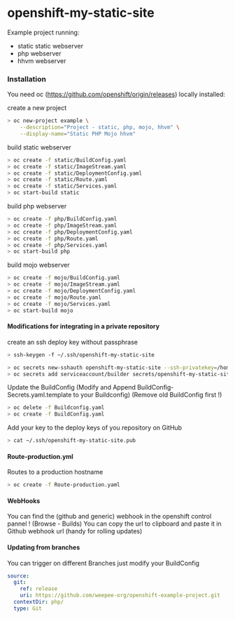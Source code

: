 # openshift-my-static-site

Example project running:
- static static webserver
- php webserver
- hhvm webserver

### Installation

You need oc (https://github.com/openshift/origin/releases) locally installed:

create a new project

```sh
> oc new-project example \
    --description="Project - static, php, mojo, hhvm" \
    --display-name="Static PHP Mojo hhvm"
```

build static webserver

```sh
> oc create -f static/BuildConfig.yaml
> oc create -f static/ImageStream.yaml
> oc create -f static/DeploymentConfig.yaml
> oc create -f static/Route.yaml
> oc create -f static/Services.yaml
> oc start-build static
```

build php webserver

```sh
> oc create -f php/BuildConfig.yaml
> oc create -f php/ImageStream.yaml
> oc create -f php/DeploymentConfig.yaml
> oc create -f php/Route.yaml
> oc create -f php/Services.yaml
> oc start-build php
```

build mojo webserver

```sh
> oc create -f mojo/BuildConfig.yaml
> oc create -f mojo/ImageStream.yaml
> oc create -f mojo/DeploymentConfig.yaml
> oc create -f mojo/Route.yaml
> oc create -f mojo/Services.yaml
> oc start-build mojo
```

#### Modifications for integrating in a private repository

create an ssh deploy key without passphrase
```sh
> ssh-keygen -f ~/.ssh/openshift-my-static-site
```

```sh
> oc secrets new-sshauth openshift-my-static-site --ssh-privatekey=/home/joeri/.ssh/openshift-my-static-site
> oc secrets add serviceaccount/builder secrets/openshift-my-static-site
```

Update the BuildConfig
(Modify and Append BuildConfig-Secrets.yaml.template to your Buildconfig)
(Remove old BuildConfig first !)

```sh
> oc delete -f Buildconfig.yaml
> oc create -f BuildConfig.yaml
```
Add your key to the deploy keys of you repository on GitHub

```sh
> cat ~/.ssh/openshift-my-static-site.pub
```

#### Route-production.yml

Routes to a production hostname

```sh
> oc create -f Route-production.yaml
```

#### WebHooks

You can find the (github and generic) webhook in the openshift control pannel ! (Browse - Builds)
You can copy the url to clipboard and paste it in Github webhook url (handy for rolling updates)

#### Updating from branches

You can trigger on different Branches just modify your BuildConfig

```yaml
source:
  git:
    ref: release
    uri: https://github.com/weepee-org/openshift-example-project.git
  contextDir: php/
  type: Git
```

